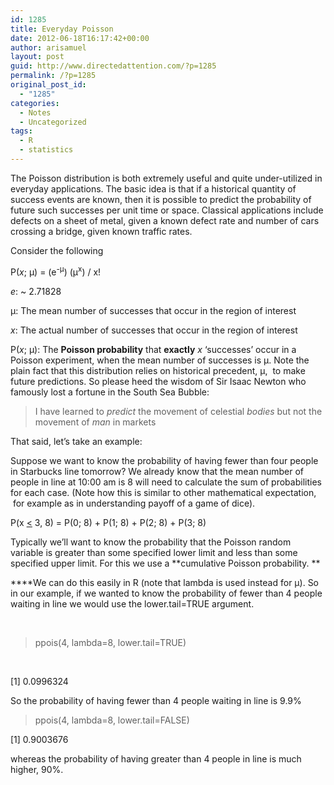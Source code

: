 ```yaml
---
id: 1285
title: Everyday Poisson
date: 2012-06-18T16:17:42+00:00
author: arisamuel
layout: post
guid: http://www.directedattention.com/?p=1285
permalink: /?p=1285
original_post_id:
  - "1285"
categories:
  - Notes
  - Uncategorized
tags:
  - R
  - statistics
---
```

The Poisson distribution is both extremely useful and quite under-utilized in everyday applications. The basic idea is that if a historical quantity of success events are known, then it is possible to predict the probability of future such successes per unit time or space. Classical applications include defects on a sheet of metal, given a known defect rate and number of cars crossing a bridge, given known traffic rates.

Consider the following

P(_x_; μ) = (e<sup>-μ</sup>) (μ<sup>x</sup>) / x!

_e_: ~ 2.71828

μ: The mean number of successes that occur in the region of interest

_x_: The actual number of successes that occur in the region of interest

P(_x_; μ): The **Poisson probability** that **exactly** _x_ &#8216;successes&#8217; occur in a Poisson experiment, when the mean number of successes is μ. Note the plain fact that this distribution relies on historical precedent, μ,  to make future predictions. So please heed the wisdom of Sir Isaac Newton who famously lost a fortune in the South Sea Bubble:

> I have learned to _predict_ the movement of celestial _bodies_ but not the movement of _man_ in markets

That said, let&#8217;s take an example:

Suppose we want to know the probability of having fewer than four people in Starbucks line tomorrow? We already know that the mean number of people in line at 10:00 am is 8 will need to calculate the sum of probabilities for each case. (Note how this is similar to other mathematical expectation,  for example as in understanding payoff of a game of dice).

P(x <span style="text-decoration:underline;"><</span> 3, 8) = P(0; 8) + P(1; 8) + P(2; 8) + P(3; 8)

Typically we&#8217;ll want to know the probability that the Poisson random variable is greater than some specified lower limit and less than some specified upper limit. For this we use a **cumulative Poisson probability. **

****We can do this easily in R (note that lambda is used instead for μ). So in our example, if we wanted to know the probability of fewer than 4 people waiting in line we would use the lower.tail=TRUE argument.

&nbsp;

> ppois(4, lambda=8, lower.tail=TRUE)

&nbsp;

[1] 0.0996324

So the probability of having fewer than 4 people waiting in line is 9.9%

> ppois(4, lambda=8, lower.tail=FALSE)

[1] 0.9003676

whereas the probability of having greater than 4 people in line is much higher, 90%.

&nbsp;